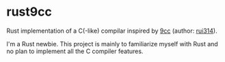 # rust9cc

Rust implementation of a C(-like) compilar inspired by [9cc](https://github.com/rui314/9cc) (author: [rui314](https://github.com/rui314)).

I'm a Rust newbie. This project is mainly to familiarize myself with Rust and no plan to implement all the C compiler features.
